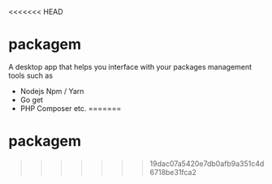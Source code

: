 <<<<<<< HEAD
# packagem
A desktop app that helps you interface with your packages management tools such as 
- Nodejs Npm / Yarn
- Go get
- PHP Composer
etc.
=======
# packagem
>>>>>>> 19dac07a5420e7db0afb9a351c4d6718be31fca2

